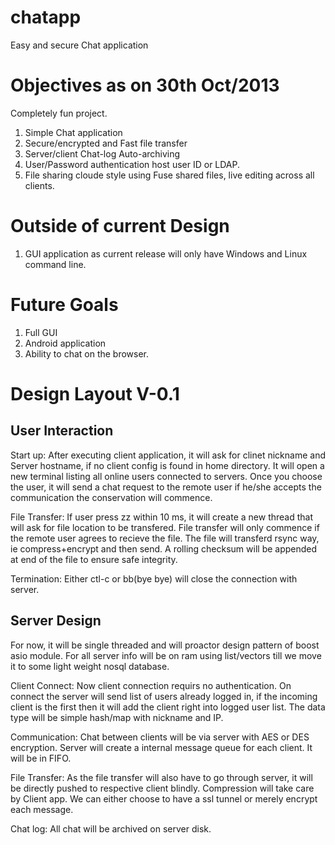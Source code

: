 chatapp
=======

Easy and secure Chat application

Objectives as on 30th Oct/2013
==========
Completely fun project. 

1. Simple Chat application
2. Secure/encrypted and Fast file transfer
3. Server/client Chat-log Auto-archiving
4. User/Password authentication host user ID or LDAP.
5. File sharing cloude style using Fuse shared files, live editing across all clients.


Outside of current Design
========================
1. GUI application as current release will only have Windows and Linux command line.


Future Goals
================
1. Full GUI
2. Android application
3. Ability to chat on the browser.

Design Layout V-0.1
==============

User Interaction
----------------
Start up:
After executing client application, it will ask for clinet nickname and Server hostname, if no client config is found in home directory. It will open a new terminal listing all online users connected to servers. Once you choose the user, it will send a chat request to the remote user if he/she accepts the communication the conservation will commence.

File Transfer:
If user press zz within 10 ms, it will create a new thread that will ask for file location to be transfered. File transfer will only commence if the remote user agrees to recieve the file. The file will transferd rsync way, ie compress+encrypt and then send. A rolling checksum will be appended at end of the file to ensure safe integrity.

Termination:
Either ctl-c or bb(bye bye) will close the connection with server.

Server Design
--------------
For now, it will be single threaded and will proactor design pattern of boost asio module. For all server info will be on ram using list/vectors till we move it to some light weight nosql database.

Client Connect:
Now client connection requirs no authentication. On connect the server will send list of users already logged in, if the incoming client is the first then it will add the client right into logged user list. The data type will be simple hash/map with nickname and IP.

Communication:
Chat between clients will be via server with AES or DES encryption. Server will create a internal message queue for each client. It will be in FIFO.

File Transfer:
As the file transfer will also have to go through server, it will be directly pushed to respective client blindly. Compression will take care by Client app. We can either choose to have a ssl tunnel or merely encrypt each message.

Chat log:
All chat will be archived on server disk.


